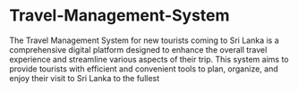 # Travel-Management-System
The Travel Management System for new tourists coming to Sri Lanka is a comprehensive digital platform designed to enhance the overall travel experience and streamline various aspects of their trip. This system aims to provide tourists with efficient and convenient tools to plan, organize, and enjoy their visit to Sri Lanka to the fullest
